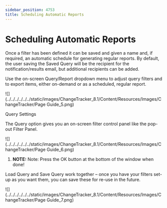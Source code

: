 ```yaml
---
sidebar_position: 4753
title: Scheduling Automatic Reports
---
```


# Scheduling Automatic Reports

Once a filter has been defined it can be saved and given a name and, if required, an automatic schedule for generating regular reports. By default, the user saving the Saved Query will be the recipient for the notification/results email, but additional recipients can be added.

Use the on-screen Query/Report dropdown menu to adjust query filters and to export items, either on-demand or as a scheduled, regular report.

![](../../../../../../static/images/ChangeTracker_8.1/Content/Resources/Images/ChangeTracker/Page Guide_5.png)

Query Settings

The Query option gives you an on-screen filter control panel like the pop-out Filter Panel.

![](../../../../../../static/images/ChangeTracker_8.1/Content/Resources/Images/ChangeTracker/Page Guide_6.png)

1. **NOTE:** Note: Press the OK button at the bottom of the window when done!

Load Query and Save Query work together – once you have your filters set-up as you want them, you can save these for re-use in the future.

![](../../../../../../static/images/ChangeTracker_8.1/Content/Resources/Images/ChangeTracker/Page Guide_7.png)